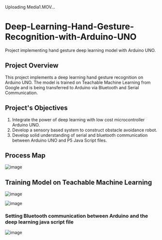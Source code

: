 





Uploading Media1.MOV…




# Deep-Learning-Hand-Gesture-Recognition-with-Arduino-UNO
Project implementing hand gesture deep learning model with Arduino UNO.
## Project Overview
This project implements a deep learning hand gesture recognition on Arduino UNO. The model is trained on Teachable Machine Learning from Google and is being transferred to Arduino via Bluetooth and Serial Communication.

## Project's Objectives
1. Integrate the power of deep learning with low cost microcontroller Arduino UNO.
2. Develop a sensory based system to construct obstacle avoidance robot. 
3. Develop solid understanding of serial and bluetooth communication between Arduino UNO and P5 Java Script files.

## Process Map
![image](https://user-images.githubusercontent.com/69100847/158018617-484696bc-bd17-4d49-b79a-db82ebe65a28.png)


## Training Model on Teachable Machine Learning

![image](https://user-images.githubusercontent.com/69100847/169353602-d7d85b7f-20a9-4e71-94bc-981ed533e396.png)


![image](https://user-images.githubusercontent.com/69100847/169353658-b566b072-779a-48b7-8b93-698d0d1bd865.png)



### Setting Bluetooth communication between Arduino and the deep learning java script file

![image](https://user-images.githubusercontent.com/69100847/169354905-314f0aa8-f767-47cc-9797-8abf2a765d84.png)





